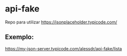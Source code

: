 # api-fake
Repo para utilizar https://jsonplaceholder.typicode.com/

## Exemplo:

https://my-json-server.typicode.com/alessdr/api-fake/lista
